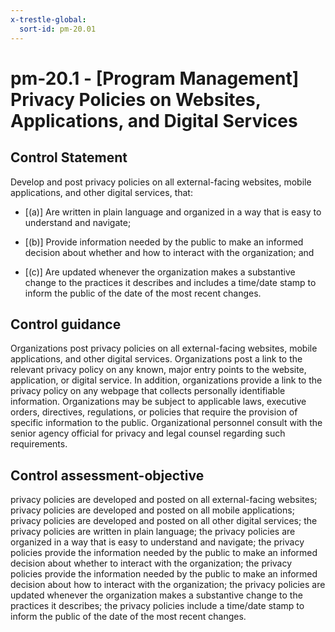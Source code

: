 ```yaml
---
x-trestle-global:
  sort-id: pm-20.01
---
```


# pm-20.1 - \[Program Management\] Privacy Policies on Websites, Applications, and Digital Services

## Control Statement

Develop and post privacy policies on all external-facing websites, mobile applications, and other digital services, that:

- \[(a)\] Are written in plain language and organized in a way that is easy to understand and navigate;

- \[(b)\] Provide information needed by the public to make an informed decision about whether and how to interact with the organization; and

- \[(c)\] Are updated whenever the organization makes a substantive change to the practices it describes and includes a time/date stamp to inform the public of the date of the most recent changes.

## Control guidance

Organizations post privacy policies on all external-facing websites, mobile applications, and other digital services. Organizations post a link to the relevant privacy policy on any known, major entry points to the website, application, or digital service. In addition, organizations provide a link to the privacy policy on any webpage that collects personally identifiable information. Organizations may be subject to applicable laws, executive orders, directives, regulations, or policies that require the provision of specific information to the public. Organizational personnel consult with the senior agency official for privacy and legal counsel regarding such requirements.

## Control assessment-objective

privacy policies are developed and posted on all external-facing websites;
privacy policies are developed and posted on all mobile applications;
privacy policies are developed and posted on all other digital services;
the privacy policies are written in plain language;
the privacy policies are organized in a way that is easy to understand and navigate;
the privacy policies provide the information needed by the public to make an informed decision about whether to interact with the organization;
the privacy policies provide the information needed by the public to make an informed decision about how to interact with the organization;
the privacy policies are updated whenever the organization makes a substantive change to the practices it describes;
the privacy policies include a time/date stamp to inform the public of the date of the most recent changes.

